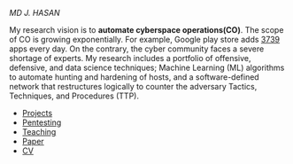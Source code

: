 _MD J. HASAN_

My research vision is to **automate cyberspace operations(CO)**. The scope of CO is growing exponentially. For example, Google play store adds [3739](https://appinventiv.com/blog/google-play-store-statistics/) apps every day. On the contrary, the cyber community faces a severe shortage of experts. My research includes a portfolio of offensive, defensive, and data science techniques; Machine Learning (ML) algorithms to automate hunting and hardening of hosts, and a software-defined network that restructures logically to counter the adversary Tactics, Techniques, and Procedures (TTP).

- [Projects](pages/projects/projects.md)
- [Pentesting](pages/pentesting/pentesting.md)
- [Teaching](pages/teaching/teaching.md)
- [Paper](pages/paper/paper.md)
- [CV](pages/cv/cv.md)

